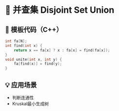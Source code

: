 # 🔗 并查集 Disjoint Set Union

## 📌 模板代码（C++）
```cpp
int fa[N];
int find(int x) {
    return x == fa[x] ? x : fa[x] = find(fa[x]);
}
void unite(int x, int y) {
    fa[find(x)] = find(y);
}
```

## 💡 应用场景
- 判断连通性
- Kruskal最小生成树
